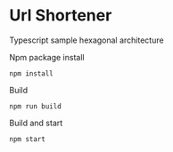 # Url Shortener
Typescript sample hexagonal architecture

Npm package install
```
npm install
```

Build
```
npm run build
```

Build and start
```
npm start
```

